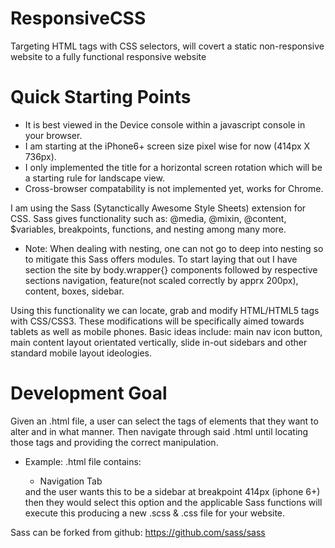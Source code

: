 # ResponsiveCSS
Targeting HTML tags with CSS selectors, will covert a static non-responsive website to a fully functional responsive website

# Quick Starting Points
* It is best viewed in the Device console within a javascript console in your browser.  
* I am starting at the iPhone6+ screen size pixel wise for now (414px X 736px).
* I only implemented the title for a horizontal screen rotation which will be a starting rule for landscape view.
* Cross-browser compatability is not implemented yet, works for Chrome.

I am using the Sass (Sytanctically Awesome Style Sheets) extension for CSS.  Sass gives functionality such as: @media, @mixin,
@content, $variables, breakpoints, functions, and nesting among many more.  

* Note: When dealing with nesting, one can not go to deep into nesting so to mitigate this Sass offers modules.  To start laying that out I have section the site by body.wrapper{} components followed by respective sections navigation, feature(not scaled correctly by apprx 200px), content, boxes, sidebar.

Using this functionality we can locate, grab and modify HTML/HTML5 tags with CSS/CSS3.  These modifications will be specifically
aimed towards tablets as well as mobile phones.  Basic ideas include: main nav icon button, main content layout orientated 
vertically, slide in-out sidebars and other standard mobile layout ideologies. 

# Development Goal
Given an .html file, a user can select the tags of elements that they want to alter and in what manner.  Then navigate through said
.html until locating those tags and providing the correct manipulation.
* Example: .html file contains: <body> <nav> <ul> <li>Navigation Tab</li> </ul> <nav>    and the user wants this to be a sidebar
at breakpoint 414px (iphone 6+) then they would select this option and the applicable Sass functions will execute this producing
a new .scss & .css file for your website. 

Sass can be forked from github: https://github.com/sass/sass



